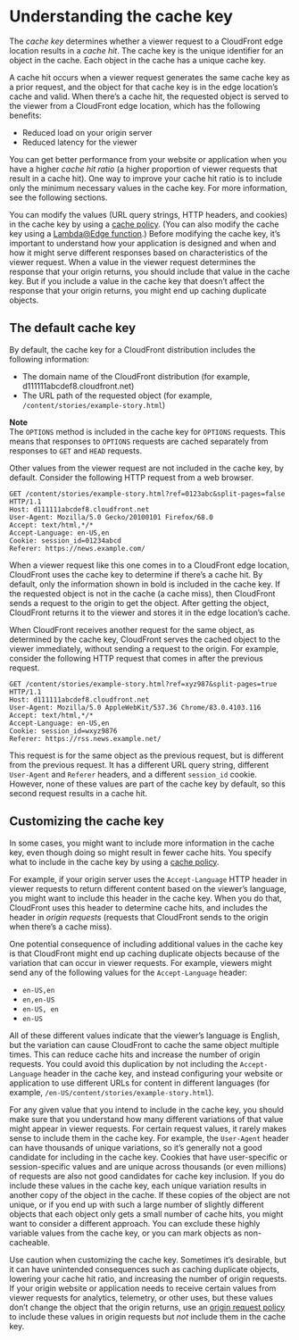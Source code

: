 # Understanding the cache key<a name="understanding-the-cache-key"></a>

The *cache key* determines whether a viewer request to a CloudFront edge location results in a *cache hit*\. The cache key is the unique identifier for an object in the cache\. Each object in the cache has a unique cache key\.

A cache hit occurs when a viewer request generates the same cache key as a prior request, and the object for that cache key is in the edge location’s cache and valid\. When there’s a cache hit, the requested object is served to the viewer from a CloudFront edge location, which has the following benefits:
+ Reduced load on your origin server
+ Reduced latency for the viewer

You can get better performance from your website or application when you have a higher *cache hit ratio* \(a higher proportion of viewer requests that result in a cache hit\)\. One way to improve your cache hit ratio is to include only the minimum necessary values in the cache key\. For more information, see the following sections\.

You can modify the values \(URL query strings, HTTP headers, and cookies\) in the cache key by using a [cache policy](controlling-the-cache-key.md)\. \(You can also modify the cache key using a [Lambda@Edge function](lambda-at-the-edge.md)\.\) Before modifying the cache key, it’s important to understand how your application is designed and when and how it might serve different responses based on characteristics of the viewer request\. When a value in the viewer request determines the response that your origin returns, you should include that value in the cache key\. But if you include a value in the cache key that doesn’t affect the response that your origin returns, you might end up caching duplicate objects\.

## The default cache key<a name="cache-key-default"></a>

By default, the cache key for a CloudFront distribution includes the following information:
+ The domain name of the CloudFront distribution \(for example, d111111abcdef8\.cloudfront\.net\)
+ The URL path of the requested object \(for example, `/content/stories/example-story.html`\)

**Note**  
The `OPTIONS` method is included in the cache key for `OPTIONS` requests\. This means that responses to `OPTIONS` requests are cached separately from responses to `GET` and `HEAD` requests\.

Other values from the viewer request are not included in the cache key, by default\. Consider the following HTTP request from a web browser\.

```
GET /content/stories/example-story.html?ref=0123abc&split-pages=false HTTP/1.1
Host: d111111abcdef8.cloudfront.net
User-Agent: Mozilla/5.0 Gecko/20100101 Firefox/68.0
Accept: text/html,*/*
Accept-Language: en-US,en
Cookie: session_id=01234abcd
Referer: https://news.example.com/
```

When a viewer request like this one comes in to a CloudFront edge location, CloudFront uses the cache key to determine if there’s a cache hit\. By default, only the information shown in bold is included in the cache key\. If the requested object is not in the cache \(a cache miss\), then CloudFront sends a request to the origin to get the object\. After getting the object, CloudFront returns it to the viewer and stores it in the edge location’s cache\.

When CloudFront receives another request for the same object, as determined by the cache key, CloudFront serves the cached object to the viewer immediately, without sending a request to the origin\. For example, consider the following HTTP request that comes in after the previous request\.

```
GET /content/stories/example-story.html?ref=xyz987&split-pages=true HTTP/1.1
Host: d111111abcdef8.cloudfront.net
User-Agent: Mozilla/5.0 AppleWebKit/537.36 Chrome/83.0.4103.116
Accept: text/html,*/*
Accept-Language: en-US,en
Cookie: session_id=wxyz9876
Referer: https://rss.news.example.net/
```

This request is for the same object as the previous request, but is different from the previous request\. It has a different URL query string, different `User-Agent` and `Referer` headers, and a different `session_id` cookie\. However, none of these values are part of the cache key by default, so this second request results in a cache hit\.

## Customizing the cache key<a name="cache-key-custom"></a>

In some cases, you might want to include more information in the cache key, even though doing so might result in fewer cache hits\. You specify what to include in the cache key by using a [cache policy](controlling-the-cache-key.md)\.

For example, if your origin server uses the `Accept-Language` HTTP header in viewer requests to return different content based on the viewer’s language, you might want to include this header in the cache key\. When you do that, CloudFront uses this header to determine cache hits, and includes the header in *origin requests* \(requests that CloudFront sends to the origin when there’s a cache miss\)\.

One potential consequence of including additional values in the cache key is that CloudFront might end up caching duplicate objects because of the variation that can occur in viewer requests\. For example, viewers might send any of the following values for the `Accept-Language` header:
+ `en-US,en`
+ `en,en-US`
+ `en-US, en`
+ `en-US`

All of these different values indicate that the viewer’s language is English, but the variation can cause CloudFront to cache the same object multiple times\. This can reduce cache hits and increase the number of origin requests\. You could avoid this duplication by not including the `Accept-Language` header in the cache key, and instead configuring your website or application to use different URLs for content in different languages \(for example, `/en-US/content/stories/example-story.html`\)\.

For any given value that you intend to include in the cache key, you should make sure that you understand how many different variations of that value might appear in viewer requests\. For certain request values, it rarely makes sense to include them in the cache key\. For example, the `User-Agent` header can have thousands of unique variations, so it’s generally not a good candidate for including in the cache key\. Cookies that have user\-specific or session\-specific values and are unique across thousands \(or even millions\) of requests are also not good candidates for cache key inclusion\. If you do include these values in the cache key, each unique variation results in another copy of the object in the cache\. If these copies of the object are not unique, or if you end up with such a large number of slightly different objects that each object only gets a small number of cache hits, you might want to consider a different approach\. You can exclude these highly variable values from the cache key, or you can mark objects as non\-cacheable\.

Use caution when customizing the cache key\. Sometimes it’s desirable, but it can have unintended consequences such as caching duplicate objects, lowering your cache hit ratio, and increasing the number of origin requests\. If your origin website or application needs to receive certain values from viewer requests for analytics, telemetry, or other uses, but these values don’t change the object that the origin returns, use an [origin request policy](controlling-origin-requests.md) to include these values in origin requests but *not* include them in the cache key\.